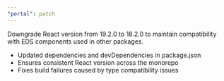 ```yaml
---
"portal": patch
---
```


Downgrade React version from 19.2.0 to 18.2.0 to maintain compatibility with EDS components used in other packages.

- Updated dependencies and devDependencies in package.json
- Ensures consistent React version across the monorepo
- Fixes build failures caused by type compatibility issues
